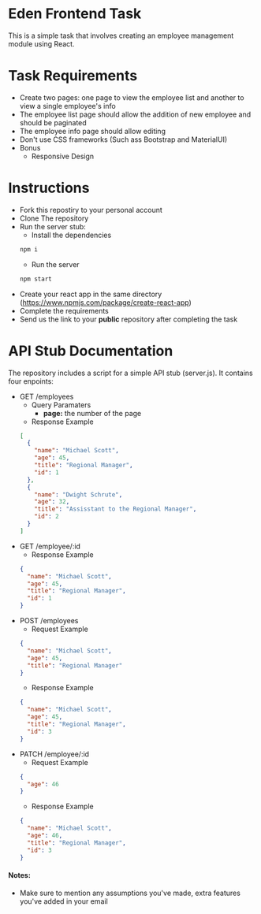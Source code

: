 # Eden Frontend Task
This is a simple task that involves creating an employee management module using React. 


# Task Requirements
* Create two pages: one page to view the employee list and another to view a single employee's info
* The employee list page should allow the addition of new employee and should be paginated
* The employee info page should allow editing
* Don't use CSS frameworks (Such ass Bootstrap and MaterialUI)
* Bonus
  - Responsive Design
  
# Instructions
* Fork this repostiry to your personal account
* Clone The repository
* Run the server stub:
  - Install the dependencies
  ```bash
  npm i
  ```
  - Run the server
  ```bash
  npm start
  ```
* Create your react app in the same directory (https://www.npmjs.com/package/create-react-app)
* Complete the requirements
* Send us the link to your **public** repository after completing the task

# API Stub Documentation
The repository includes a script for a simple API stub (server.js). It contains four enpoints:
* GET /employees
  - Query Paramaters
    - **page:** the number of the page
  - Response Example
  ```JSON
  [
    {
      "name": "Michael Scott",
      "age": 45,
      "title": "Regional Manager",
      "id": 1
    },
    {
      "name": "Dwight Schrute",
      "age": 32,
      "title": "Assisstant to the Regional Manager",
      "id": 2
    }
  ]
  ```
* GET /employee/:id
  - Response Example
  ```JSON
  {
    "name": "Michael Scott",
    "age": 45,
    "title": "Regional Manager",
    "id": 1
  }
  ```
* POST /employees
  - Request Example
  ```JSON
  {
    "name": "Michael Scott",
    "age": 45,
    "title": "Regional Manager"
  }
  ```
  - Response Example
  ```JSON
  {
    "name": "Michael Scott",
    "age": 45,
    "title": "Regional Manager",
    "id": 3
  }
  ```
* PATCH /employee/:id
  - Request Example
  ```JSON
  {
    "age": 46
  }
  ```
  - Response Example
  ```JSON
  {
    "name": "Michael Scott",
    "age": 46,
    "title": "Regional Manager",
    "id": 3
  }
  ```




#### Notes: #### 
* Make sure to mention any assumptions you've made, extra features you've added in your email

